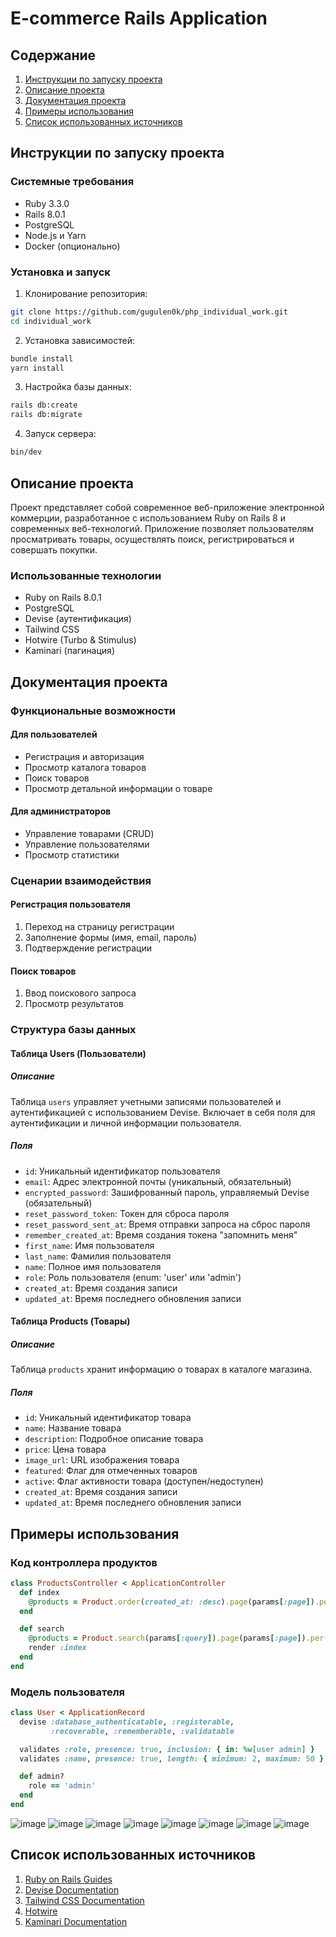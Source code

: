 # E-commerce Rails Application

## Содержание
1. [Инструкции по запуску проекта](#инструкции-по-запуску-проекта)
2. [Описание проекта](#описание-проекта)
3. [Документация проекта](#документация-проекта)
4. [Примеры использования](#примеры-использования)
5. [Список использованных источников](#список-использованных-источников)

## Инструкции по запуску проекта

### Системные требования
- Ruby 3.3.0
- Rails 8.0.1
- PostgreSQL
- Node.js и Yarn
- Docker (опционально)

### Установка и запуск
1. Клонирование репозитория:
```bash
git clone https://github.com/gugulen0k/php_individual_work.git
cd individual_work
```

2. Установка зависимостей:
```bash
bundle install
yarn install
```

3. Настройка базы данных:
```bash
rails db:create
rails db:migrate
```

4. Запуск сервера:
```bash
bin/dev
```

## Описание проекта

Проект представляет собой современное веб-приложение электронной коммерции, разработанное с использованием Ruby on Rails 8 и современных веб-технологий. Приложение позволяет пользователям просматривать товары, осуществлять поиск, регистрироваться и совершать покупки.

### Использованные технологии
- Ruby on Rails 8.0.1
- PostgreSQL
- Devise (аутентификация)
- Tailwind CSS
- Hotwire (Turbo & Stimulus)
- Kaminari (пагинация)

## Документация проекта

### Функциональные возможности

#### Для пользователей
- Регистрация и авторизация
- Просмотр каталога товаров
- Поиск товаров
- Просмотр детальной информации о товаре

#### Для администраторов
- Управление товарами (CRUD)
- Управление пользователями
- Просмотр статистики

### Сценарии взаимодействия

#### Регистрация пользователя
1. Переход на страницу регистрации
2. Заполнение формы (имя, email, пароль)
3. Подтверждение регистрации

#### Поиск товаров
1. Ввод поискового запроса
2. Просмотр результатов

### Структура базы данных

#### Таблица Users (Пользователи)

##### Описание
Таблица `users` управляет учетными записями пользователей и аутентификацией с использованием Devise. Включает в себя поля для аутентификации и личной информации пользователя.

##### Поля
- `id`: Уникальный идентификатор пользователя
- `email`: Адрес электронной почты (уникальный, обязательный)
- `encrypted_password`: Зашифрованный пароль, управляемый Devise (обязательный)
- `reset_password_token`: Токен для сброса пароля
- `reset_password_sent_at`: Время отправки запроса на сброс пароля
- `remember_created_at`: Время создания токена "запомнить меня"
- `first_name`: Имя пользователя
- `last_name`: Фамилия пользователя
- `name`: Полное имя пользователя
- `role`: Роль пользователя (enum: 'user' или 'admin')
- `created_at`: Время создания записи
- `updated_at`: Время последнего обновления записи

#### Таблица Products (Товары)

##### Описание
Таблица `products` хранит информацию о товарах в каталоге магазина.

##### Поля
- `id`: Уникальный идентификатор товара
- `name`: Название товара
- `description`: Подробное описание товара
- `price`: Цена товара
- `image_url`: URL изображения товара
- `featured`: Флаг для отмеченных товаров
- `active`: Флаг активности товара (доступен/недоступен)
- `created_at`: Время создания записи
- `updated_at`: Время последнего обновления записи

## Примеры использования

### Код контроллера продуктов
```ruby
class ProductsController < ApplicationController
  def index
    @products = Product.order(created_at: :desc).page(params[:page]).per(12)
  end

  def search
    @products = Product.search(params[:query]).page(params[:page]).per(12)
    render :index
  end
end
```

### Модель пользователя
```ruby
class User < ApplicationRecord
  devise :database_authenticatable, :registerable,
         :recoverable, :rememberable, :validatable

  validates :role, presence: true, inclusion: { in: %w[user admin] }
  validates :name, presence: true, length: { minimum: 2, maximum: 50 }

  def admin?
    role == 'admin'
  end
end
```

![image](https://github.com/user-attachments/assets/6d75e913-382c-4013-82f6-dcebb1996dc2)
![image](https://github.com/user-attachments/assets/fb5ef291-94d9-4827-b072-3201ece63efe)
![image](https://github.com/user-attachments/assets/a153a15f-3ead-42d4-a8f7-5f11e577102c)
![image](https://github.com/user-attachments/assets/825c0102-cdc0-4699-af71-800477350462)
![image](https://github.com/user-attachments/assets/54ddf485-e95e-4dee-9739-dcf667562fb2)
![image](https://github.com/user-attachments/assets/302b9057-1041-439d-83d5-a8ef57b0efc5)
![image](https://github.com/user-attachments/assets/d8b5c928-31d8-438a-8168-1bcd1b5d64ed)
![image](https://github.com/user-attachments/assets/4b01e499-1311-44fb-bc7c-98f9fde023ff)

## Список использованных источников

1. [Ruby on Rails Guides](https://guides.rubyonrails.org/)
2. [Devise Documentation](https://github.com/heartcombo/devise)
3. [Tailwind CSS Documentation](https://tailwindcss.com/docs)
4. [Hotwire](https://hotwired.dev/)
5. [Kaminari Documentation](https://github.com/kaminari/kaminari)
